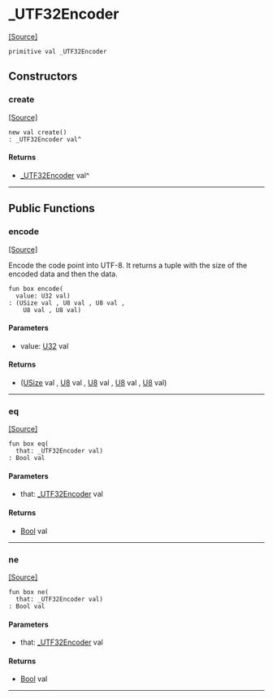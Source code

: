 # _UTF32Encoder
<span class="source-link">[[Source]](src/builtin/string.md#L1556)</span>
```pony
primitive val _UTF32Encoder
```

## Constructors

### create
<span class="source-link">[[Source]](src/builtin/string.md#L1556)</span>


```pony
new val create()
: _UTF32Encoder val^
```

#### Returns

* [_UTF32Encoder](builtin-_UTF32Encoder.md) val^

---

## Public Functions

### encode
<span class="source-link">[[Source]](src/builtin/string.md#L1557)</span>


Encode the code point into UTF-8. It returns a tuple with the size of the
encoded data and then the data.


```pony
fun box encode(
  value: U32 val)
: (USize val , U8 val , U8 val , 
    U8 val , U8 val)
```
#### Parameters

*   value: [U32](builtin-U32.md) val

#### Returns

* ([USize](builtin-USize.md) val , [U8](builtin-U8.md) val , [U8](builtin-U8.md) val , 
    [U8](builtin-U8.md) val , [U8](builtin-U8.md) val)

---

### eq
<span class="source-link">[[Source]](src/builtin/string.md#L1557)</span>


```pony
fun box eq(
  that: _UTF32Encoder val)
: Bool val
```
#### Parameters

*   that: [_UTF32Encoder](builtin-_UTF32Encoder.md) val

#### Returns

* [Bool](builtin-Bool.md) val

---

### ne
<span class="source-link">[[Source]](src/builtin/string.md#L1557)</span>


```pony
fun box ne(
  that: _UTF32Encoder val)
: Bool val
```
#### Parameters

*   that: [_UTF32Encoder](builtin-_UTF32Encoder.md) val

#### Returns

* [Bool](builtin-Bool.md) val

---

